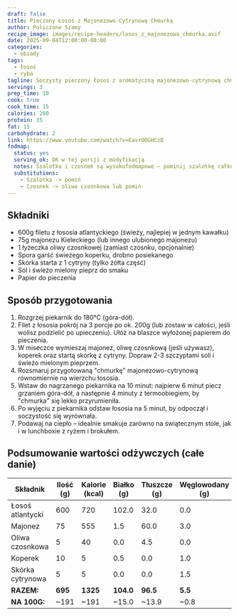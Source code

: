 ```yaml
---
draft: false
title: Pieczony Łosoś z Majonezowo-Cytrynową Chmurką
author: Policzone Szamy
recipe_image: images/recipe-headers/losos_z_majonezowa_chmurka.avif
date: 2025-09-04T12:00:00-00:00
categories:
  - obiady
tags:
  - łosoś
  - ryba
tagline: Soczysty pieczony łosoś z aromatyczną majonezowo-cytrynową chmurką – prosty i elegancki obiad.
servings: 3
prep_time: 10
cook: true
cook_time: 15
calories: 280
protein: 35
fat: 15
carbohydrate: 2
link: https://www.youtube.com/watch?v=EavrO0GHCzQ
fodmap:
  status: yes
  serving_ok: OK w tej porcji z modyfikacją
  notes: Szalotka i czosnek są wysokofodmapowe – pominij szalotkę całkowicie i zastąp czosnek oliwą czosnkową (1 łyżeczka) lub pominij całkowicie.
  substitutions:
    - Szalotka -> pomiń
    - Czosnek -> oliwa czosnkowa lub pomiń
---
```


## Składniki
*   600g filetu z łososia atlantyckiego (świeży, najlepiej w jednym kawałku)
*   75g majonezu Kieleckiego (lub innego ulubionego majonezu)
*   1 łyżeczka oliwy czosnkowej (zamiast czosnku, opcjonalnie)
*   Spora garść świeżego koperku, drobno posiekanego
*   Skórka starta z 1 cytryny (tylko żółta część)
*   Sól i świeżo mielony pieprz do smaku
*   Papier do pieczenia

## Sposób przygotowania
1.  Rozgrzej piekarnik do 180°C (góra-dół).
2.  Filet z łososia pokrój na 3 porcje po ok. 200g (lub zostaw w całości, jeśli wolisz podzielić po upieczeniu). Ułóż na blaszce wyłożonej papierem do pieczenia.
3.  W miseczce wymieszaj majonez, oliwę czosnkową (jeśli używasz), koperek oraz startą skórkę z cytryny. Dopraw 2-3 szczyptami soli i świeżo mielonym pieprzem.
4.  Rozsmaruj przygotowaną "chmurkę" majonezowo-cytrynową równomiernie na wierzchu łososia.
5.  Wstaw do nagrzanego piekarnika na 10 minut: najpierw 6 minut piecz grzaniem góra-dół, a następnie 4 minuty z termoobiegiem, by "chmurka" się lekko przyrumieniła.
6.  Po wyjęciu z piekarnika odstaw łososia na 5 minut, by odpoczął i soczystość się wyrównała.
7.  Podawaj na ciepło – idealnie smakuje zarówno na świątecznym stole, jak i w lunchboxie z ryżem i brokułem.

## Podsumowanie wartości odżywczych (całe danie)

| Składnik           | Ilość (g) | Kalorie (kcal) | Białko (g) | Tłuszcze (g) | Węglowodany (g) |
|--------------------|-----------|----------------|------------|--------------|-----------------|
| Łosoś atlantycki   | 600       | 720            | 102.0      | 32.0         | 0.0             |
| Majonez            | 75        | 555            | 1.5        | 60.0         | 3.0             |
| Oliwa czosnkowa    | 5         | 40             | 0.0        | 4.5          | 0.0             |
| Koperek            | 10        | 5              | 0.5        | 0.0          | 1.0             |
| Skórka cytrynowa   | 5         | 5              | 0.0        | 0.0          | 1.5             |
| **RAZEM:**         | **695**   | **1325**       | **104.0**  | **96.5**     | **5.5**         |
| **NA 100G:**       | ~191      | ~191           | ~15.0      | ~13.9        | ~0.8            |